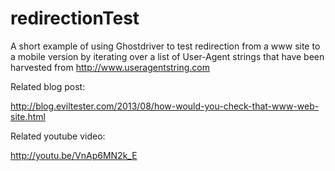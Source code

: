 redirectionTest
===============

A short example of using Ghostdriver to test redirection from a www site to a mobile version by iterating over a list of User-Agent strings that have been harvested from http://www.useragentstring.com

Related blog post:

<http://blog.eviltester.com/2013/08/how-would-you-check-that-www-web-site.html>

Related youtube video:

<http://youtu.be/VnAp6MN2k_E>
